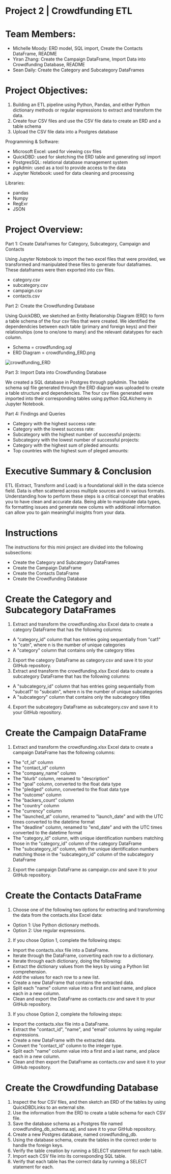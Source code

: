 # Project 2 | Crowdfunding ETL

# Team Members:

- Michelle Moody: ERD model, SQL import, Create the Contacts DataFrame, README
- Yiran Zhang: Create the Campaign DataFrame, Import Data into Crowdfunding Database, README
- Sean Daily: Create the Category and Subcategory DataFrames

# Project Objectives:

1) Building an ETL pipeline using Python, Pandas, and either Python dictionary methods or regular expressions to extract and transform the data.
2) Create four CSV files and use the CSV file data to create an ERD and a table schema
3) Upload the CSV file data into a Postgres database

Programming & Software: 
- Microsoft Excel: used for viewing csv files
- QuickDBD: used for sketching the ERD table and generating sql import
- PostgresSQL: relational database management system
- pgAdmin: used as a tool to provide access to the data
- Jupyter Notebook: used for data cleaning and processing

Libraries:
- pandas
- Numpy
- RegExr
- JSON

# Project Overview:

Part 1: Create DataFrames for Category, Subcategory, Campaign and Contacts

Using Jupyter Notebook to import the two excel files that were provided, we transformed and manipulated these files to generate four dataframes. These dataframes were then exported into csv files.

- category.csv
- subcategory.csv
- campaign.csv
- contacts.csv

Part 2: Create the Crowdfunding Database

Using QuickDBD, we sketched an Entity Relationship Diagram (ERD) to form a table schema of the four csv files that were created. We identified the dependendcies between each table (primary and foreign keys) and their relationships (one to one/one to many) and the relevant datatypes for each column.

- Schema = crowdfunding.sql
- ERD Diagram = crowdfunding_ERD.png

![crowdfunding_ERD](https://github.com/user-attachments/assets/40cb2e38-7d9d-4ef2-a19e-40e78cbd3639)


Part 3: Import Data into Crowdfunding Database

We created a SQL database in Postgres through pgAdmin. The table schema sql file generated through the ERD diagram was uploaded to create a table structure and dependencies. The four csv files generated were imported into their corresponding tables using python SQLAlchemy in Jupyter Notebook. 

Part 4: Findings and Queries

- Category with the highest success rate:
- Category with the lowest success rate:
- Subcategory with the highest number of successful projects:
- Subcategory with the lowest number of successful projects:
- Category with the highest sum of pleded amounts:
- Top countries with the highest sum of pleged amounts:

# Executive Summary & Conclusion

ETL (Extract, Transform and Load) is a foundational skill in the data science field. Data is often scattered across multiple sources and in various formats. Understanding how to perform these steps is a critical concept that enables you to have clean and accurate data. Being able to manipulate data types, fix formatting issues and generate new colums with additional information can allow you to gain meaningful insights from your data. 

# Instructions

The instructions for this mini project are divided into the following subsections:

- Create the Category and Subcategory DataFrames
- Create the Campaign DataFrame
- Create the Contacts DataFrame
- Create the Crowdfunding Database

# Create the Category and Subcategory DataFrames
1) Extract and transform the crowdfunding.xlsx Excel data to create a category DataFrame that has the following columns:
- A "category_id" column that has entries going sequentially from "cat1" to "catn", where n is the number of unique categories
- A "category" column that contains only the category titles
2) Export the category DataFrame as category.csv and save it to your GitHub repository.
3) Extract and transform the crowdfunding.xlsx Excel data to create a subcategory DataFrame that has the following columns:
- A "subcategory_id" column that has entries going sequentially from "subcat1" to "subcatn", where n is the number of unique subcategories
- A "subcategory" column that contains only the subcategory titles
4) Export the subcategory DataFrame as subcategory.csv and save it to your GitHub repository.

# Create the Campaign DataFrame
1) Extract and transform the crowdfunding.xlsx Excel data to create a campaign DataFrame has the following columns:
- The "cf_id" column
- The "contact_id" column
- The "company_name" column
- The "blurb" column, renamed to "description"
- The "goal" column, converted to the float data type
- The "pledged" column, converted to the float data type
- The "outcome" column
- The "backers_count" column
- The "country" column
- The "currency" column
- The "launched_at" column, renamed to "launch_date" and with the UTC times converted to the datetime format
- The "deadline" column, renamed to "end_date" and with the UTC times converted to the datetime format
- The "category_id" column, with unique identification numbers matching those in the "category_id" column of the category DataFrame
- The "subcategory_id" column, with the unique identification numbers matching those in the "subcategory_id" column of the subcategory DataFrame
2) Export the campaign DataFrame as campaign.csv and save it to your GitHub repository.

# Create the Contacts DataFrame
1) Choose one of the following two options for extracting and transforming the data from the contacts.xlsx Excel data:
- Option 1: Use Python dictionary methods.
- Option 2: Use regular expressions.
2) If you chose Option 1, complete the following steps:
- Import the contacts.xlsx file into a DataFrame.
- Iterate through the DataFrame, converting each row to a dictionary.
- Iterate through each dictionary, doing the following:
- Extract the dictionary values from the keys by using a Python list comprehension.
- Add the values for each row to a new list.
- Create a new DataFrame that contains the extracted data.
- Split each "name" column value into a first and last name, and place each in a new column.
- Clean and export the DataFrame as contacts.csv and save it to your GitHub repository.
3) If you chose Option 2, complete the following steps:
- Import the contacts.xlsx file into a DataFrame.
- Extract the "contact_id", "name", and "email" columns by using regular expressions.
- Create a new DataFrame with the extracted data.
- Convert the "contact_id" column to the integer type.
- Split each "name" column value into a first and a last name, and place each in a new column.
- Clean and then export the DataFrame as contacts.csv and save it to your GitHub repository.

# Create the Crowdfunding Database
1) Inspect the four CSV files, and then sketch an ERD of the tables by using QuickDBDLinks to an external site.
2) Use the information from the ERD to create a table schema for each CSV file.
3) Save the database schema as a Postgres file named crowdfunding_db_schema.sql, and save it to your GitHub repository.
4) Create a new Postgres database, named crowdfunding_db.
5) Using the database schema, create the tables in the correct order to handle the foreign keys.
6) Verify the table creation by running a SELECT statement for each table.
7) Import each CSV file into its corresponding SQL table.
8) Verify that each table has the correct data by running a SELECT statement for each.



